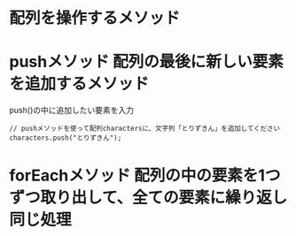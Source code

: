 # 配列を操作するメソッド  
# pushメソッド 配列の最後に新しい要素を追加するメソッド  
push()の中に追加したい要素を入力  
```
// pushメソッドを使って配列charactersに、文字列「とりずきん」を追加してください
characters.push("とりずきん");
```
# forEachメソッド 配列の中の要素を1つずつ取り出して、全ての要素に繰り返し同じ処理  
